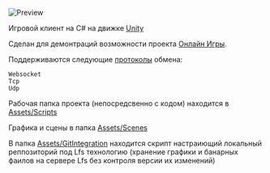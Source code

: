 ![Preview](preview.png)

Игровой клиент на C# на движке [Unity](https://unity.com/ru)    

Сделан для демонтраций возможности проекта [Онлайн Игры](https://github.com/webrobot1?tab=repositories&q=%D0%9E%D0%BD%D0%BB%D0%B0%D0%B9%D0%BD&type=&language=&sort=). 

Поддерживаются следующие [протоколы](Assets/Scripts/Protocol) обмена:

	Websocket
	Tcp
	Udp
	
Рабочая папка проекта (непосредсвенно с кодом)  находится в [Assets/Scripts](Assets/Scripts)    

Графика и сцены в папка [Assets/Scenes](Assets/Scenes)

В папка [Assets/GitIntegration](Assets/GitIntegration) находится скрипт настраиющий локальный реппозиторий под Lfs технологию (хранение графики и банарных фаилов на сервере Lfs без контроля версии их изменений)